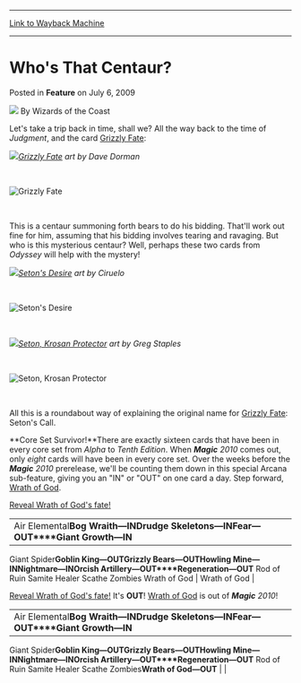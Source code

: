 
---
[Link to Wayback Machine](https://web.archive.org/web/20210430010735/https://magic.wizards.com/en/articles/archive/feature/whos-centaur-2009-07-06)

[_metadata_:wayback_url]:- "https://magic.wizards.com/en/articles/archive/feature/whos-centaur-2009-07-06"
[_metadata_:wayback_raw_url]:- "https://web.archive.org/web/20210430010735id_/https://magic.wizards.com/en/articles/archive/feature/whos-centaur-2009-07-06"
[_metadata_:wayback_capture_timestamp]:- "2021-04-30 01:07:35+00:00"
[_metadata_:description]:- "Let's take a trip back in time, shall we? All the way back to the time of Judgment, and the card Grizzly Fate: Grizzly Fate art by Dave Dorman This is a centaur summoning forth bears to do his bidding. That'll work out fine for him, assuming that his bidding involves tearing and ravaging. But who is this mysterious centaur? Well, perhaps these two cards from Odyssey will help"
[_metadata_:generator]:- "Drupal 7 (http://drupal.org)"
---


Who's That Centaur?
===================



 Posted in **Feature**
 on July 6, 2009 






![](https://media.magic.wizards.com/styles/auth_small/public/images/person/wizards_author.jpg)
By Wizards of the Coast












Let's take a trip back in time, shall we? All the way back to the time of *Judgment*, and the card [Grizzly Fate](http://gatherer.wizards.com/Pages/Card/Details.aspx?name=Grizzly+Fate):


![](https://media.magic.wizards.com/image_legacy_migration/mtg/images/daily/arcana/226_grizzlyfate.jpg)*[Grizzly Fate](http://gatherer.wizards.com/Pages/Card/Details.aspx?name=Grizzly+Fate) art by Dave Dorman*  

 

![Grizzly Fate](http://gatherer.wizards.com/Handlers/Image.ashx?type=card&name=Grizzly+Fate)

 

This is a centaur summoning forth bears to do his bidding. That'll work out fine for him, assuming that his bidding involves tearing and ravaging. But who is this mysterious centaur? Well, perhaps these two cards from *Odyssey* will help with the mystery!


![](https://media.magic.wizards.com/image_legacy_migration/mtg/images/daily/arcana/226_setonsdesire.jpg)*[Seton's Desire](http://gatherer.wizards.com/Pages/Card/Details.aspx?name=Seton%27s+Desire) art by Ciruelo*  

 

![Seton's Desire](http://gatherer.wizards.com/Handlers/Image.ashx?type=card&name=Seton%27s+Desire)

 

![](https://media.magic.wizards.com/image_legacy_migration/mtg/images/daily/arcana/226_setonkrosanprotector.jpg)*[Seton, Krosan Protector](http://gatherer.wizards.com/Pages/Card/Details.aspx?name=Seton%2C+Krosan+Protector) art by Greg Staples*  

 

![Seton, Krosan Protector](http://gatherer.wizards.com/Handlers/Image.ashx?type=card&name=Seton%2C+Krosan+Protector)

 

All this is a roundabout way of explaining the original name for [Grizzly Fate](http://gatherer.wizards.com/Pages/Card/Details.aspx?name=Grizzly+Fate): Seton's Call.


  
  
  
**Core Set Survivor!**There are exactly sixteen cards that have been in every core set from *Alpha* to *Tenth Edition*. When ***Magic** 2010* comes out, only *eight* cards will have been in every core set. Over the weeks before the ***Magic** 2010* prerelease, we'll be counting them down in this special Arcana sub-feature, giving you an "IN" or "OUT" on one card a day. Step forward, [Wrath of God](http://gatherer.wizards.com/Pages/Card/Details.aspx?name=Wrath+of+God).



[Reveal Wrath of God's fate!](javascript:void(0);)




|  |  |
| --- | --- |
| Air Elemental**Bog Wraith—IN****Drudge Skeletons—IN****Fear—OUT****Giant Growth—IN**
 Giant Spider**Goblin King—OUT****Grizzly Bears—OUT****Howling Mine—IN****Nightmare—IN****Orcish Artillery—OUT****Regeneration—OUT**
 Rod of Ruin
 Samite Healer
 Scathe Zombies
 Wrath of God | 
Wrath of God
 |



[Reveal Wrath of God's fate!](javascript:void(0);) It's **OUT**! [Wrath of God](http://gatherer.wizards.com/Pages/Card/Details.aspx?name=Wrath+of+God) is out of ***Magic** 2010*!




|  |  |
| --- | --- |
| Air Elemental**Bog Wraith—IN****Drudge Skeletons—IN****Fear—OUT****Giant Growth—IN**
 Giant Spider**Goblin King—OUT****Grizzly Bears—OUT****Howling Mine—IN****Nightmare—IN****Orcish Artillery—OUT****Regeneration—OUT**
 Rod of Ruin
 Samite Healer
 Scathe Zombies**Wrath of God—OUT** |  |








